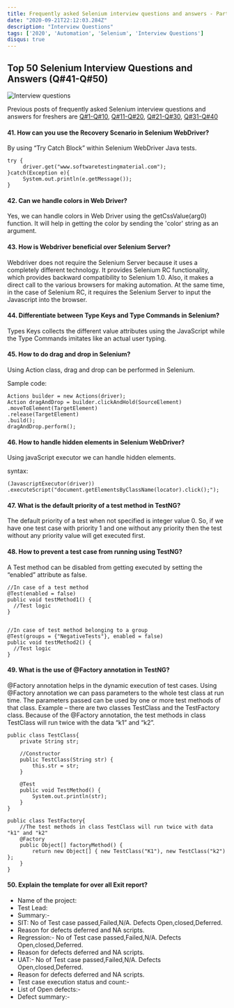 ```yaml
---
title: Frequently asked Selenium interview questions and answers - Part 5 (Q#41 to Q#50)
date: "2020-09-21T22:12:03.284Z"
description: "Interview Questions"
tags: ['2020', 'Automation', 'Selenium', 'Interview Questions']
disqus: true
---
```


## Top 50 Selenium Interview Questions and Answers (Q#41-Q#50)

![Interview questions](https://www.techtrainersonline.com/wp-content/uploads/2019/10/Selenium-Interview-questions.jpg)

Previous posts of frequently asked Selenium interview questions and answers for freshers are [Q#1-Q#10](https://nishantranjan.in/50%20selenium%20questions%20%281-10%29/), [Q#11-Q#20](https://nishantranjan.in/50%20selenium%20questions%20(11-20)/), [Q#21-Q#30](https://nishantranjan.in/50%20selenium%20questions%20(21-30)/), [Q#31-Q#40](https://nishantranjan.in/50%20selenium%20questions%20(31-40)/)

#### 41. How can you use the Recovery Scenario in Selenium WebDriver?
By using “Try Catch Block” within Selenium WebDriver Java tests.

```
try {
     driver.get("www.softwaretestingmaterial.com");
}catch(Exception e){
     System.out.println(e.getMessage());
}
```
#### 42. Can we handle colors in Web Driver?
Yes, we can handle colors in Web Driver using the getCssValue(arg0) function. It will help in getting the color by sending the 'color' string as an argument.

#### 43. How is Webdriver beneficial over Selenium Server?
Webdriver does not require the Selenium Server because it uses a completely different technology. It provides Selenium RC functionality, which provides backward compatibility to Selenium 1.0. Also, it makes a direct call to the various browsers for making automation. At the same time, in the case of Selenium RC, it requires the Selenium Server to input the Javascript into the browser.

#### 44. Differentiate between Type Keys and Type Commands in Selenium?
Types Keys collects the different value attributes using the JavaScript while the Type Commands imitates like an actual user typing.

#### 45. How to do drag and drop in Selenium?
Using Action class, drag and drop can be performed in Selenium.

Sample code:

```
Actions builder = new Actions(driver);
Action dragAndDrop = builder.clickAndHold(SourceElement)
.moveToElement(TargetElement)
.release(TargetElement)
.build();
dragAndDrop.perform();
```

#### 46. How to handle hidden elements in Selenium WebDriver?
Using javaScript executor we can handle hidden elements.

syntax:

```
(JavascriptExecutor(driver))
.executeScript("document.getElementsByClassName(locator).click();");
```

#### 47. What is the default priority of a test method in TestNG?
The default priority of a test when not specified is integer value 0. So, if we have one test case with priority 1 and one without any priority then the test without any priority value will get executed first.

#### 48. How to prevent a test case from running using TestNG?
A Test method can be disabled from getting executed by setting the “enabled” attribute as false.

```
//In case of a test method
@Test(enabled = false)
public void testMethod1() {
  //Test logic
}
  
  
//In case of test method belonging to a group
@Test(groups = {"NegativeTests"}, enabled = false)
public void testMethod2() {
  //Test logic
}
```

#### 49. What is the use of @Factory annotation in TestNG?
@Factory annotation helps in the dynamic execution of test cases. Using @Factory annotation we can pass parameters to the whole test class at run time. The parameters passed can be used by one or more test methods of that class.
Example – there are two classes TestClass and the TestFactory class. Because of the @Factory annotation, the test methods in class TestClass will run twice with the data “k1” and “k2”.

```
public class TestClass{
    private String str;
  
    //Constructor
    public TestClass(String str) {
        this.str = str;
    }
  
    @Test
    public void TestMethod() {
        System.out.println(str);
    }
}
  
public class TestFactory{
    //The test methods in class TestClass will run twice with data "k1" and "k2"
    @Factory
    public Object[] factoryMethod() {
        return new Object[] { new TestClass("K1"), new TestClass("k2") };
    }
}
```

#### 50. Explain the template for over all Exit report?
* Name of the project:
* Test Lead:
* Summary:-
* SIT: No of Test case passed,Failed,N/A. Defects Open,closed,Deferred.
* Reason for defects deferred and NA scripts.
* Regression:- No of Test case passed,Failed,N/A. Defects Open,closed,Deferred.
* Reason for defects deferred and NA scripts.
* UAT:- No of Test case passed,Failed,N/A. Defects Open,closed,Deferred.
* Reason for defects deferred and NA scripts.
* Test case execution status and count:-
* List of Open defects:-
* Defect summary:-

